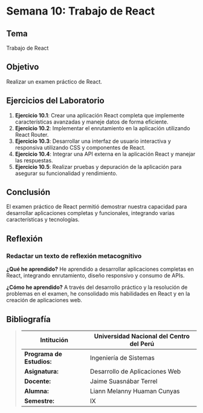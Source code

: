 # Semana 10: Trabajo de React

## Tema
Trabajo de React

## Objetivo
Realizar un examen práctico de React.

## Ejercicios del Laboratorio

1. **Ejercicio 10.1**: Crear una aplicación React completa que implemente características avanzadas y maneje datos de forma eficiente.
2. **Ejercicio 10.2**: Implementar el enrutamiento en la aplicación utilizando React Router.
3. **Ejercicio 10.3**: Desarrollar una interfaz de usuario interactiva y responsiva utilizando CSS y componentes de React.
4. **Ejercicio 10.4**: Integrar una API externa en la aplicación React y manejar las respuestas.
5. **Ejercicio 10.5**: Realizar pruebas y depuración de la aplicación para asegurar su funcionalidad y rendimiento.

## Conclusión
El examen práctico de React permitió demostrar nuestra capacidad para desarrollar aplicaciones completas y funcionales, integrando varias características y tecnologías.

## Reflexión

### Redactar un texto de reflexión metacognitivo
**¿Qué he aprendido?**
He aprendido a desarrollar aplicaciones completas en React, integrando enrutamiento, diseño responsivo y consumo de APIs.

**¿Cómo he aprendido?**
A través del desarrollo práctico y la resolución de problemas en el examen, he consolidado mis habilidades en React y en la creación de aplicaciones web.

## Bibliografía
>Intitución                 |Universidad Nacional del Centro del Perú   |
>-------------------------  | ------------------------------            |
>**Programa de Estudios:**  | Ingeniería de Sistemas                    |
>**Asignatura:**            | Desarrollo de Aplicaciones Web            |
>**Docente:**               | Jaime Suasnábar Terrel                    |
>**Alumna:**                | Liann Melanny Huaman Cunyas               |
>**Semestre:**              | IX                                        |
